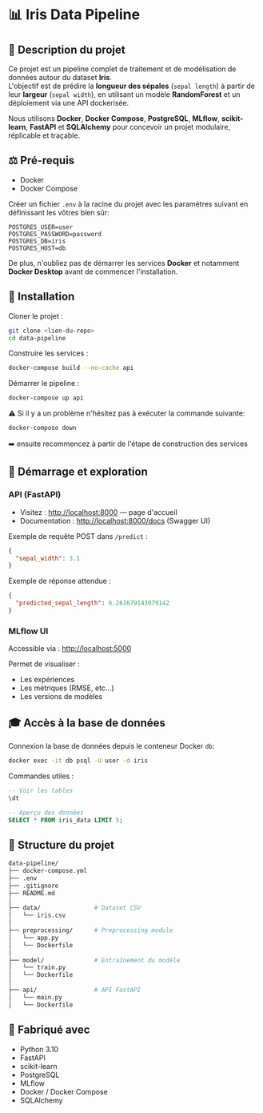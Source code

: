 # 📊 Iris Data Pipeline

## 📄 Description du projet

Ce projet est un pipeline complet de traitement et de modélisation de données autour du dataset **Iris**.  
L'objectif est de prédire la **longueur des sépales** (`sepal length`) à partir de leur **largeur** (`sepal width`), en utilisant un modèle **RandomForest** et un déploiement via une API dockerisée.

Nous utilisons **Docker**, **Docker Compose**, **PostgreSQL**, **MLflow**, **scikit-learn**, **FastAPI** et **SQLAlchemy** pour concevoir un projet modulaire, réplicable et traçable.

## ⚖️ Pré-requis

- Docker
- Docker Compose

Créer un fichier `.env` à la racine du projet avec les paramètres suivant en définissant les vôtres bien sûr:

```env
POSTGRES_USER=user
POSTGRES_PASSWORD=password
POSTGRES_DB=iris
POSTGRES_HOST=db
```

De plus, n'oubliez pas de démarrer les services **Docker** et notamment **Docker Desktop** avant de commencer l'installation.

## 🚀 Installation

Cloner le projet :
```bash
git clone <lien-du-repo>
cd data-pipeline
```

Construire les services :
```bash
docker-compose build --no-cache api
```

Démarrer le pipeline :
```bash
docker-compose up api
```

⚠️ Si il y a un problème n'hésitez pas à exécuter la commande suivante:
```bash
docker-compose down
```
➡️ ensuite recommencez à partir de l'étape de construction des services

## 📆 Démarrage et exploration

### API (FastAPI)
- Visitez : [http://localhost:8000](http://localhost:8000) — page d'accueil
- Documentation : [http://localhost:8000/docs](http://localhost:8000/docs) (Swagger UI)

Exemple de requête POST dans `/predict` :
```json
{
  "sepal_width": 3.1
}
```

Exemple de réponse attendue :
```json
{
  "predicted_sepal_length": 6.261679143079142
}
```

### MLflow UI

Accessible via : [http://localhost:5000](http://localhost:5000)

Permet de visualiser :
- Les expériences
- Les métriques (RMSE, etc...)
- Les versions de modèles

## 🎓 Accès à la base de données

Connexion la base de données depuis le conteneur Docker `db`:
```bash
docker exec -it db psql -U user -d iris
```

Commandes utiles :
```sql
-- Voir les tables
\dt

-- Aperçu des données
SELECT * FROM iris_data LIMIT 5;
```

## 🔎 Structure du projet

```bash
data-pipeline/
├── docker-compose.yml
├── .env
├── .gitignore
├── README.md
│
├── data/               # Dataset CSV
│   └── iris.csv
│
├── preprocessing/      # Preprocessing module
│   └── app.py
│   └── Dockerfile
│
├── model/              # Entraînement du modèle
│   └── train.py
│   └── Dockerfile
│
├── api/                # API FastAPI
│   └── main.py
│   └── Dockerfile
```
## 🤖 Fabriqué avec
- Python 3.10
- FastAPI
- scikit-learn
- PostgreSQL
- MLflow
- Docker / Docker Compose
- SQLAlchemy